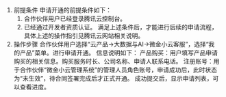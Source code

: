 1. 前提条件
    申请开通的前提条件如下：
    1)	合作伙伴用户已经登录腾讯云控制台。
    2)	已经通过开发者资质认证。
    满足上述条件后，才能进行后续的申请流程，具体上述的操作指引见腾讯云网站相关说明。
2. 操作步骤
    合作伙伴用户选择“云产品->大数据与AI->微金小云客服”，选择“我的产品”菜单。进行申请开通。
    信息说明如下：
         产品购买：用户填写产品申请购买的相关信息。购买服务时长、公司名称、申请人联系电话。
         注册账号：用于合作伙伴“微金小云管理系统”的管理人员角色账号，申请成功后，此时状态为“未生效”，待合同签署完成后才正式开通。
   成功提交后，显示申请列表，可以查看进度。
 
